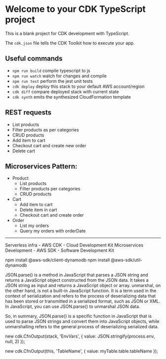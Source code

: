 # Welcome to your CDK TypeScript project

This is a blank project for CDK development with TypeScript.

The `cdk.json` file tells the CDK Toolkit how to execute your app.

## Useful commands

* `npm run build`   compile typescript to js
* `npm run watch`   watch for changes and compile
* `npm run test`    perform the jest unit tests
* `cdk deploy`      deploy this stack to your default AWS account/region
* `cdk diff`        compare deployed stack with current state
* `cdk synth`       emits the synthesized CloudFormation template


## REST requests
- List products
- Filter products as per categories
- CRUD products
- Add item to cart
- Checkout cart and create new order
- Delete cart

## Microservices Pattern:
- Product
  - List products
  - Filter products per categories
  - CRUD products
- Cart
  - Add item to cart
  - Delete item in cart
  - Checkout cart and create order
- Order
  - List my orders
  - Query my orders with orderDate


---

Serverless infra - AWS CDK - Cloud Development Kit
Microservices Development - AWS SDK - Software Development Kit


npm install @aws-sdk/client-dynamodb
npm install @aws-sdk/util-dynamodb

JSON.parse() is a method in JavaScript that parses a JSON string and returns a JavaScript object constructed from the JSON data. It takes a JSON string as input and returns a JavaScript object or array.
unmarshal, on the other hand, is not a built-in JavaScript function. It is a term used in the context of serialization and refers to the process of deserializing data that has been stored or transmitted in a serialized format, such as JSON or XML. In JavaScript, you can use JSON.parse() to unmarshal JSON data.

So, in summary, JSON.parse() is a specific function in JavaScript that is used to parse JSON strings and convert them into JavaScript objects, while unmarshalling refers to the general process of deserializing serialized data.

new cdk.CfnOutput(stack, 'EnvVars', {
  value: JSON.stringify(process.env, null, 2)
});

 new cdk.CfnOutput(this, 'TableName', {
      value: myTable.table.tableName
    });